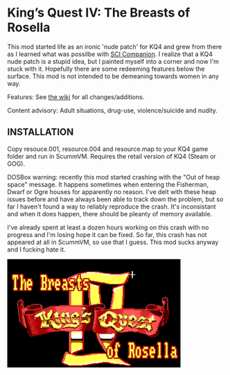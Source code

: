 # King’s Quest IV: The Breasts of Rosella

This mod started life as an ironic 'nude patch' for KQ4 and grew from there as I learned what was possilbe with <a href="http://scicompanion.com">SCI Companion</a>. I realize that a KQ4 nude patch is a stupid idea, but I painted myself into a corner and now I'm stuck with it. Hopefully there are some redeeming features below the surface. This mod is not intended to be demeaning towards women in any way. 

Features: See <a href="https://github.com/Doomlazer/KQIV-TBoR/wiki">the wiki</a> for all changes/additions.

Content advisory: Adult situations, drug-use, violence/suicide and nudity.


## INSTALLATION

Copy resouce.001, resource.004 and resource.map to your KQ4 game folder and run in ScummVM. Requires the retail version of KQ4 (Steam or GOG).

DOSBox warning: recently this mod started crashing with the "Out of heap space" message. It happens sometimes when entering the Fisherman, Dwarf or Ogre houses for apparently no reason. I've delt with these heap issues before and have always been able to track down the problem, but so far I haven't found a way to reliably reproduce the crash. It's inconsistant and when it does happen, there should be pleanty of memory available. 

I've already spent at least a dozen hours working on this crash with no progress and I'm losing hope it can be fixed. So far, this crash has not appeared at all in ScummVM, so use that I guess. This mod sucks anyway and I fucking hate it.


<img src="TitleCard.png" alt="The Breasts of Rosella intro screen" width="400">

